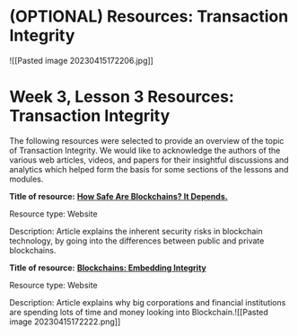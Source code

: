 # (OPTIONAL) Resources: Transaction Integrity

![[Pasted image 20230415172206.jpg]]

# **Week 3, Lesson 3 Resources: Transaction Integrity**

The following resources were selected to provide an overview of the topic of Transaction Integrity. We would like to acknowledge the authors of the various web articles, videos, and papers for their insightful discussions and analytics which helped form the basis for some sections of the lessons and modules.

**Title of resource:** [**How Safe Are Blockchains? It Depends.**](https://hbr.org/2017/03/how-safe-are-blockchains-it-depends)

Resource type: Website

Description: Article explains the inherent security risks in blockchain technology, by going into the differences between public and private blockchains.

**Title of resource:** [**Blockchains: Embedding Integrity**](https://infospectives.co.uk/blockchains-embedding-integrity/)

Resource type: Website

Description: Article explains why big corporations and financial institutions are spending lots of time and money looking into Blockchain.![[Pasted image 20230415172222.png]]